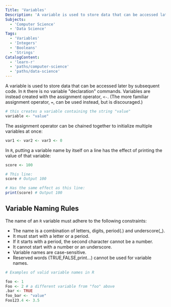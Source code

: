 ```yaml
---
Title: 'Variables'
Description: 'A variable is used to store data that can be accessed later by subsequent code.'
Subjects:
  - 'Computer Science'
  - 'Data Science'
Tags:
  - 'Variables'
  - 'Integers'
  - 'Booleans'
  - 'Strings'
CatalogContent:
  - 'learn-r'
  - 'paths/computer-science'
  - 'paths/data-science'
---
```


A variable is used to store data that can be accessed later by subsequent code. In `R` there is no variable "declaration" commands.
Variables are instead created with the assignment operator, `<-`. (The more familiar assignment operator, `=`, can be used instead, but is discouraged.)

```r
# this creates a variable containing the string "value"
variable <- "value"
```

The assignment operator can be chained together to initialize multiple variables at once:

```r
var1 <- var2 <- var3 <- 0
```

In `R`, putting a variable name by itself on a line has the effect of printing the value of that variable:

```r
score <- 100

# This line:
score # Output 100

# Has the same effect as this line:
print(score) # Output 100
```

## Variable Naming Rules

The name of an `R` variable must adhere to the following constraints:

- The name is a combination of letters, digits, period(.) and underscore(_).
- It must start with a letter or a period.
- If it starts with a period, the second character cannot be a number.
- It cannot start with a number or an underscore.
- Variable names are case-sensitive.
- Reserved words (TRUE,FALSE,print...) cannot be used for variable names.

```r
# Examples of valid variable names in R

foo <- 1
Foo <- 2 # a different variable from "foo" above
.bar <- TRUE
foo_bar <- "value"
Foo123.4 <- 3.5
```
